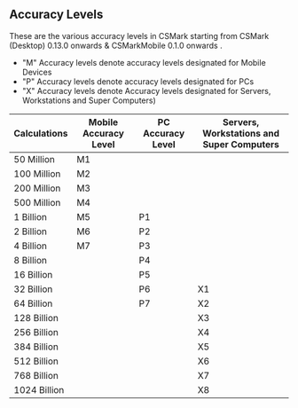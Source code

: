 ## Accuracy Levels

These are the various accuracy levels in CSMark starting from CSMark (Desktop) 0.13.0 onwards & CSMarkMobile 0.1.0 onwards .

* "M" Accuracy levels denote accuracy levels designated for Mobile Devices
* "P" Accuracy levels denote accuracy levels designated for PCs
* "X" Accuracy levels denote Accuracy levels designated for Servers, Workstations and Super Computers)

| Calculations | Mobile Accuracy Level | PC Accuracy Level | Servers, Workstations and Super Computers  |
|--------------|-----------------------|-------------------|---|
| 50 Million | M1                       |                   |   |   
| 100 Million  | M2                    |                   |   |   
| 200 Million  | M3                    |                   |   |   
| 500 Million  | M4                    |                   |   |   
| 1 Billion    | M5                    | P1                |   |   
| 2 Billion    | M6                    | P2                |   |   
| 4 Billion    | M7                    | P3                |   |   
| 8 Billion    |                       | P4                |   |   
| 16 Billion   |                       | P5                |   |   
| 32 Billion   |                       | P6                | X1  |   
| 64 Billion   |                       | P7               |  X2 |   
| 128 Billion   |                       |                   |  X3 |   
| 256 Billion   |                       |                   | X4  |   
| 384 Billion   |                       |                   | X5  |   
| 512 Billion   |                       |                   | X6  |   
| 768 Billion   |                       |                   | X7  |   
| 1024 Billion   |                       |                   | X8  | 
